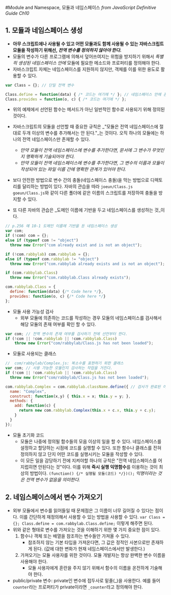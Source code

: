 #Module and Namespace, 모듈과 네임스페이스
_from JavaScript Definitive Guide Ch10_

## 1. 모듈과 네임스페이스 생성
- __아무 스크립트에나 사용될 수 있고 어떤 모듈과도 함께 사용될 수 있는 자바스크립트 모듈을 작성하기 위해선, *전역 변수를 정의하지 않아야 한다.*__
- 모듈의 변수가 다른 프로그램에 의해서 덮어쓰여지는 위험을 방지하기 위해서 _특별히 생성된 네임스페이스 안에_ 모듈에 필요한 메소드와 프로퍼티를 정의해야 한다. 
- 자바스크립트 자체는 네임스페이스를 지원하지 않지만, 객체를 이를 위한 용도로 활용할 수 있다.
```javascript
var Class = {}; // 단일 전역 변수

Class.define = function(data) { /* 코드는 여기에 */ }; // 네임스페이스 안에 존재하는 함수들
Class.provides = function(o, c) { /* 코드는 여기에 */ };
```

- 위의 예제에서 선언된 함수는 메서드가 아닌 일반적인 함수로 사용되기 위해 정의된 것이다.
- 자바스크립트의 모듈을 선언할 때 중요한 규칙은 _"모듈은 전역 네임스페이스에 절대로 두개 이상의 변수를 추가해서는 안 된다."_는 것이다. 오직 하나의 모듈에는 하나의 전역 네임스페이스만 존재할 수 있다.
    - _만약 모듈이 전역 네임스페이스에 변수를 추가한다면, 문서에 그 변수가 무엇인지 명확하게 기술되어야 한다._
    - _만약 모듈이 전역 네임스페이스에 변수를 추가한다면, 그 변수의 이름과 모듈이 작성되어 있는 파일 이름 간에 명확한 관계가 있어야 한다._

- 보다 안전한 방법으로 변수 간의 충돌(네임스페이스 충돌)을 막는 방법으로 디렉토리를 달리하는 방법이 있다. 자바의 관습을 따라 `joeun/Class.js` `goeun/Class.js`와 같이 다른 폴더에 같은 이름의 스크립트를 저장하여 충돌을 방지할 수 있다.
- 또 다른 자바의 관습은 _도메인 이름에 기반을 두고 네임스페이스를 생성하는 것_이다.
```javascript
// p.256 예 10-1 도메인 이름에 기반을 둔 네임스페이스 생성 
var com;
if (!com) com = {};
else if (typeof com != "object")
  throw new Error("com already exist and is not an object");

if (!com.rabbylab) com.rabbylab = {};
else if (typeof com.rabbylab != "object")
  throw new Error("com.rabbylab already exists and is not an object");

if (com.rabbylab.Class)
  throw new Error("com.rabbylab.Class already exists");

com.rabbylab.Class = {
  define: function(data) {/* Code here */},
  provides: function(o, c) {/* Code here */}
};
```

- 모듈 사용 가능성 검사
    - 외부 모듈에 의존하는 코드를 작성하는 경우 모듈의 네임스페이스를 검사해서 해당 모듈의 존재 여부를 확인 할 수 있다.
```javascript
var com; // 전역 변수의 존재 여부를 검사하기 전에 선언부터 한다.
if (!com || !com.rabbylab || !com.rabbylab.Class)
    throw new Error("com/rabbylab/Class.js has not been loaded");
```

- 모듈로 사용되는 클래스
```javascript
//  com/rabbylab/Complex.js: 복소수를 표현하기 위한 클래스
var com; // 사용 가능한 모듈인지 검사하는 작업을 거친다.
if (!com || !com.rabbylab || !com.rabbylab.Class)
  throw new Error("com/rabbylab/Class.js has not been loaded");

com.rabbylab.Complex = com.rabbylab.className.define({ // 검사가 완료된 이후 해당 네임스페이스 안에 Complex 클래스를 정의한다. 
  name: "Complex",
  construct: function(x,y) { this.x = x; this.y = y; },
  methods: {
    add: function(c) {
      return new com.rabbylab.Complex(this.x + c.x, this.y + c.y);
    }
  }
});
```

- 모듈 초기화 코드
    - 모듈은 나중에 정의될 함수들의 모음 이상의 일을 할 수 있다. 네임스페이스를 설정하고 할당하는 시점에 코드를 실행할 수 있다. 또한 함수나 클래스를 전혀 정의하지 않고 단지 어떤 코드를 실행시키는 모듈을 작성할 수 있다.
    - 이 모든 일을 감당하기 전에 지켜야할 하나의 규칙은 "전역 네임스페이스를 어지럽히면 안된다는 것"이다. 이를 위해 **즉시 실행 익명함수**를 이용하는 것이 최상의 방법이다. `(function() {/* 실행될 모듈(코드) */})();` *익명이라는 것은 전역 변수가 없음을 의미한다.*
    

## 2. 네임스페이스에서 변수 가져오기
- 외부 모듈에서 변수를 읽어들일 때 문제점은 그 이름이 너무 길어질 수 있다는 점이다. 이를 간단하게 재정의해서 사용할 수 있는 방법을 사용할 수 있다. `var Class = {}; Class.define = com.rabbylab.Class.define;` 이렇게 해주면 된다.
- 위와 같은 형태로 변수를 가져오는 것을 이해하기 위한 몇 가지 중요한 점이 있다.
    1. 함수나 객체 또는 배열을 참조하는 변수들만 가져올 수 있다.
        - 참조하지 않는 기본 타입을 가져온다면, 그 값은 정적인 사본으로만 존재하게 된다. (값에 대한 변화가 현재 네임스페이스에서만 발생한다.)
    2. 가져오기는 모듈 사용자를 위한 것이다. 모듈 개발자는 항상 완벽한 변수 이름을 사용해야 한다.
        - 모듈 사용자에게 혼란을 주지 않기 위해서 함수의 이름을 온전하게 기술해야 한다.
- public/private 변수: private인 변수에 접두사로 밑줄(_)을 사용한다. 예를 들어 `counter`라는 프로퍼티가 private이라면 `_counter`라고 정의해야 한다.
 
